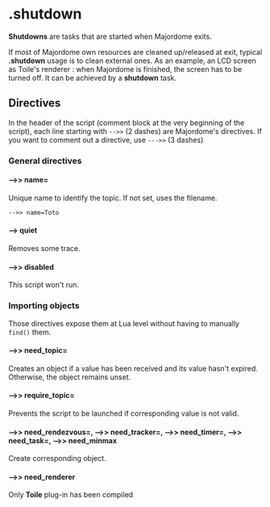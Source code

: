 # .shutdown
**Shutdowns** are tasks that are started when Majordome exits.

If most of Majordome own resources are cleaned up/released at exit, typical
**.shutdown** usage is to clean external ones. As an example, an LCD screen as
Toile's renderer :  when Majordome is finished, the screen has to be turned off.
It can be achieved by a **shutdown** task.

## Directives
In the header of the script (comment block at the very beginning of the script), each line starting with `-->>` (2 dashes) are Majordome's directives.
If you want to comment out a directive, use `--->>` (3 dashes)
### General directives
#### -->> name=
Unique name to identify the topic. If not set, uses the filename.
```
-->> name=Toto
```

#### --> quiet
Removes some trace.

#### -->> disabled
This script won't run.

### Importing objects
Those directives expose them at Lua level without having to manually `find()` them.

#### -->> need_topic=
Creates an object if a value has been received and its value hasn't expired. Otherwise, the object remains unset.

#### -->> require_topic=
Prevents the script to be launched if corresponding value is not valid.<br>

#### -->> need_rendezvous=, -->> need_tracker=, -->> need_timer=, -->> need_task=, -->> need_minmax
Create corresponding object.

#### -->> need_renderer
Only **Toile** plug-in has been compiled
